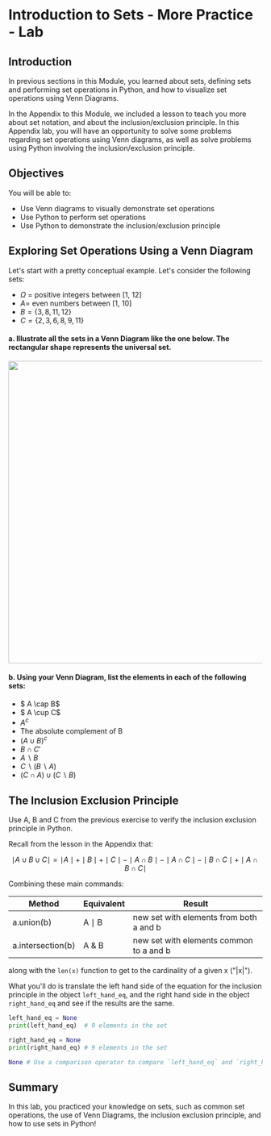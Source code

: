 
# Introduction to Sets - More Practice - Lab

## Introduction

In previous sections in this Module, you learned about sets, defining sets and performing set operations in Python, and how to visualize set operations using Venn Diagrams. 

In the Appendix to this Module, we included a lesson to teach you more about set notation, and about the inclusion/exclusion principle. In this Appendix lab, you will have an opportunity to solve some problems regarding set operations using Venn diagrams, as well as solve problems using Python involving the inclusion/exclusion principle. 

## Objectives

You will be able to:

* Use Venn diagrams to visually demonstrate set operations
* Use Python to perform set operations
* Use Python to demonstrate the inclusion/exclusion principle

## Exploring Set Operations Using a Venn Diagram

Let's start with a pretty conceptual example. Let's consider the following sets:

   - $\Omega$ = positive integers between [1, 12]
   - $A$= even numbers between [1, 10]
   - $B = \{3,8,11,12\}$
   - $C = \{2,3,6,8,9,11\}$
    

#### a. Illustrate all the sets in a Venn Diagram like the one below. The rectangular shape represents the universal set.

<img src="./images/venn_diagr.png" width="600">


#### b. Using your Venn Diagram, list the elements in each of the following sets:

- $ A \cap B$
- $ A \cup C$
- $A^c$ 
- The absolute complement of B
- $(A \cup B)^c$
- $B \cap C'$
- $A\backslash B$
- $C \backslash (B \backslash A)$ 
- $(C \cap A) \cup (C \backslash B)$

## The Inclusion Exclusion Principle

Use A, B and C from the previous exercise to verify the inclusion exclusion principle in Python.

Recall from the lesson in the Appendix that:

$$\mid A \cup B\cup C\mid = \mid A \mid + \mid B \mid + \mid C \mid - \mid A \cap B \mid  -\mid A \cap C \mid - \mid B \cap C \mid  + \mid A \cap B \cap C \mid $$

Combining these main commands:

| Method        |	Equivalent |	Result |
| ------                    | ------       | ------    |
| a.union(b)                |	A $\mid$ B | new set with elements from both a and b
| a.intersection(b)         |	A & B      | new set with elements common to a and b

along with the `len(x)` function to get to the cardinality of a given x ("|x|").

What you'll do is translate the left hand side of the equation for the inclusion principle in the object `left_hand_eq`, and the right hand side in the object `right_hand_eq` and see if the results are the same.



```python
left_hand_eq = None
print(left_hand_eq)  # 9 elements in the set
```


```python
right_hand_eq = None
print(right_hand_eq) # 9 elements in the set
```


```python
None # Use a comparison operator to compare `left_hand_eq` and `right_hand_eq`. Needs to say "True".
```

## Summary

In this lab, you practiced your knowledge on sets, such as common set operations, the use of Venn Diagrams, the inclusion exclusion principle, and how to use sets in Python! 
